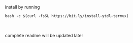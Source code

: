 install by running<br>
```
bash -c $(curl -fsSL https://bit.ly/install-ytdl-termux)
```
<br><br>
complete readme will be updated later
